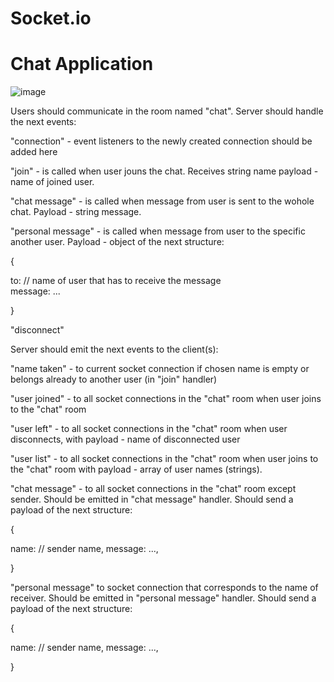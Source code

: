# Socket.io
# Chat Application
![image](https://github.com/OleksandrDushnyi/Chat-Application/assets/129120542/531eafb0-91e6-46fa-84a5-b12afa409b61)

Users should communicate in the room named "chat". Server should handle the next events:

"connection" - event listeners to the newly created connection should be added here

"join" - is called when user jouns the chat. Receives string name payload - name of joined user.

"chat message" - is called when message from user is sent to the wohole chat. Payload - string message.

"personal message" - is called when message from user to the specific another user. Payload - object of the next structure:

 {  
 
   to: // name of user that has to receive the message  
   message: ...  
   
 }
 
"disconnect"

Server should emit the next events to the client(s):

"name taken" - to current socket connection if chosen name is empty or belongs already to another user (in "join" handler)

"user joined" - to all socket connections in the "chat" room when user joins to the "chat" room

"user left" - to all socket connections in the "chat" room when user disconnects, with payload - name of disconnected user

"user list" - to all socket connections in the "chat" room when user joins to the "chat" room with payload - array of user names (strings).

"chat message" - to all socket connections in the "chat" room except sender. Should be emitted in "chat message" handler. Should send a payload of the next structure:

 {
 
   name: // sender name,
   message: ...,
   
 }
 
"personal message" to socket connection that corresponds to the name of receiver. Should be emitted in "personal message" handler. Should send a payload of the next structure:

 {
 
   name: // sender name,
   message: ...,
   
 }
